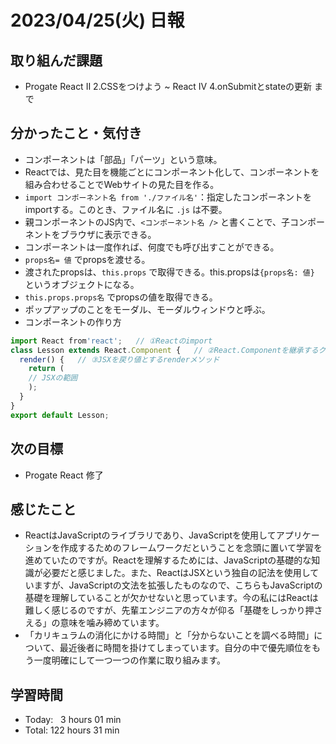 # 2023/04/25(火) 日報
## 取り組んだ課題
- Progate React Ⅱ 2.CSSをつけよう ~ React Ⅳ 4.onSubmitとstateの更新 まで

## 分かったこと・気付き
- コンポーネントは「部品」「パーツ」という意味。
- Reactでは、見た目を機能ごとにコンポーネント化して、コンポーネントを組み合わせることでWebサイトの見た目を作る。
- `import コンポーネント名 from './ファイル名'`：指定したコンポーネントをimportする。このとき、ファイル名に `.js` は不要。
- 親コンポーネントのJS内で、`<コンポーネント名 />` と書くことで、子コンポーネントをブラウザに表示できる。
- コンポーネントは一度作れば、何度でも呼び出すことができる。
- `props名= 値` でpropsを渡せる。
- 渡されたpropsは、`this.props` で取得できる。this.propsは`{props名: 値}` というオブジェクトになる。
- `this.props.props名` でpropsの値を取得できる。
- ポップアップのことをモーダル、モーダルウィンドウと呼ぶ。
- コンポーネントの作り方
``` JavaScript
import React from'react';   // ①Reactのimport
class Lesson extends React.Component {   // ②React.Componentを継承するクラスを定義
  render() {   // ③JSXを戻り値とするrenderメソッド
    return (
    // JSXの範囲
    );
  }
}
export default Lesson;
```

## 次の目標
- Progate React 修了

## 感じたこと
- ReactはJavaScriptのライブラリであり、JavaScriptを使用してアプリケーションを作成するためのフレームワークだということを念頭に置いて学習を進めていたのですが。Reactを理解するためには、JavaScriptの基礎的な知識が必要だと感じました。また、ReactはJSXという独自の記法を使用していますが、JavaScriptの文法を拡張したものなので、こちらもJavaScriptの基礎を理解していることが欠かせないと思っています。今の私にはReactは難しく感じるのですが、先輩エンジニアの方々が仰る「基礎をしっかり押さえる」の意味を噛み締めています。
- 「カリキュラムの消化にかける時間」と「分からないことを調べる時間」について、最近後者に時間を掛けてしまっています。自分の中で優先順位をもう一度明確にして一つ一つの作業に取り組みます。

## 学習時間
- Today:&nbsp;&nbsp;&nbsp;3 hours 01 min
- Total: 122 hours 31 min
